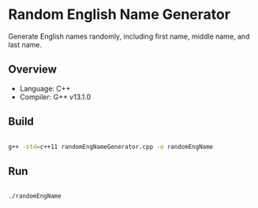# Random English Name Generator

Generate English names randomly, including first name, middle name, and last name.

## Overview

- Language: C++
- Compiler: G++ v13.1.0

## Build

```bash

g++ -std=c++11 randomEngNameGenerator.cpp -o randomEngName

```

## Run

```bash

./randomEngName

```
